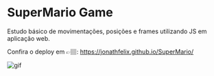 # SuperMario Game

Estudo básico de movimentações, posições e frames utilizando JS em aplicação web.
</br>

Confira o deploy em 👉🏽: https://jonathfelix.github.io/SuperMario/

![gif](https://github.com/JonaThFelix/SuperMario/assets/123984244/007a1ad8-99cd-47b6-9dab-65570432c6b0)




